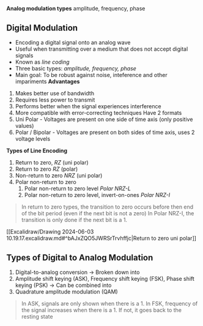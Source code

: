 ## 
**Analog modulation types**
amplitude, frequency, phase

## Digital Modulation
- Encoding a digital signal onto an analog wave
- Useful when transmitting over a medium that does not accept digital signals
- Known as *line coding*
- Three basic types: *amplitude, frequency, phase*
- Main goal: To be robust against noise, inteference and other impariments
**Advantages**
1. Makes better use of bandwidth
2. Requires less power to transmit
3. Performs better when the signal experiences interference
4. More compatible with error-correcting techniques
Have 2 formats
1. Uni Polar - Voltages are present on one side of time axis (only positive values)
2. Polar / Bipolar - Voltages are present on both sides of time axis, uses 2 voltage levels

**Types of Line Encoding**
1. Return to zero, *RZ* (uni polar)
2. Return to zero *RZ* (polar)
3. Non-return to zero *NRZ* (uni polar)
4. Polar non-return to zero 
	1. Polar non-return to zero level *Polar NRZ-L*
	2. Polar non-return to zero level, invert-on-ones *Polar NRZ-I* 
> In return to zero types, the transition to zero occurs before then end of the bit period (even if the next bit is not a zero)
> In Polar NRZ-I, the transition is only done if the next bit is a 1.

[[Excalidraw/Drawing 2024-06-03 10.19.17.excalidraw.md#^bAJxZQO5JWRSrTrvhffjc|Return to zero uni polar]]

## Types of Digital to Analog Modulation
1. Digital-to-analog conversion -> Broken down into
2. Amplitude shift keying (ASK), Frequency shift keying (FSK), Phase shift keying (PSK) -> Can be combined into
3. Quadrature amplitude modulation (QAM)

> In ASK, signals are only shown when there is a 1.
> In FSK, frequency of the signal increases when there is a 1. If not, it goes back to the resting state
> 
> 

